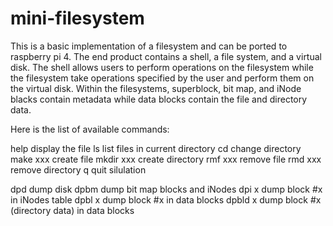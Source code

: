 # mini-filesystem

This is a basic implementation of a filesystem and can be ported to raspberry pi 4. The end product contains a shell, a file system, and a virtual disk. The shell allows users to perform operations on the filesystem while the filesystem take operations specified by the user and perform them on the virtual disk. Within the filesystems, superblock, bit map, and iNode blacks contain metadata while data blocks contain the file and directory data.

Here is the list of available commands:

help           display the file
ls             list files in current directory
cd             change directory
make xxx       create file
mkdir xxx      create directory
rmf xxx        remove file
rmd xxx        remove directory
q              quit silulation

dpd            dump disk
dpbm           dump bit map blocks and iNodes
dpi x          dump block #x in iNodes table
dpbl x         dump block #x in data blocks
dpbld x        dump block #x (directory data) in data blocks
